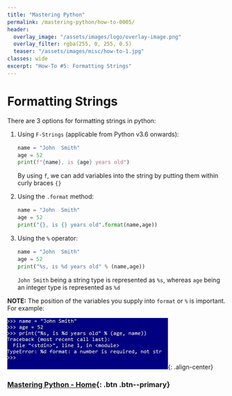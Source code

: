```yaml
---
title: "Mastering Python"
permalink: /mastering-python/how-to-0005/
header:
  overlay_image: "/assets/images/logo/overlay-image.png"
  overlay_filter: rgba(255, 0, 255, 0.5)
  teaser: "/assets/images/misc/how-to-1.jpg"
classes: wide
excerpt: "How-To #5: Formatting Strings"
---
```


# Formatting Strings

There are 3 options for formatting strings in python:

1. Using  `F-Strings` (applicable from Python v3.6 onwards):

      ```python
      name = "John  Smith"
      age = 52
      print(f"{name}, is {age} years old")
      ```

      By using `f`, we can add variables into the string by putting them within curly braces `{}`

2. Using the `.format` method:

      ```python
      name = "John  Smith"
      age = 52
      print("{}, is {} years old".format(name,age))
      ```

3. Using the `%` operator:

      ```python
      name = "John  Smith"
      age = 52
      print("%s, is %d years old" % (name,age))
      ```

      `John Smith` being a string type is represented as `%s`, whereas `age` being an integer type is represented as `%d`


**NOTE:** The position of the variables you supply into `format` or `%` is important. For example:

![Sequence of variables](/assets/images/courses/mastering-python/how-to-0005-ss-001.JPG){: .align-center}

### [Mastering Python - Home](/mastering-python/){: .btn .btn--primary}
